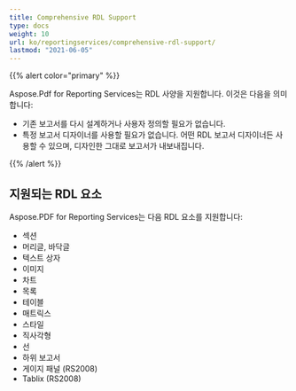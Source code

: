 ```yaml
---
title: Comprehensive RDL Support
type: docs
weight: 10
url: ko/reportingservices/comprehensive-rdl-support/
lastmod: "2021-06-05"
---
```


{{% alert color="primary" %}}

Aspose.Pdf for Reporting Services는 RDL 사양을 지원합니다. 이것은 다음을 의미합니다:

* 기존 보고서를 다시 설계하거나 사용자 정의할 필요가 없습니다.
* 특정 보고서 디자이너를 사용할 필요가 없습니다. 어떤 RDL 보고서 디자이너든 사용할 수 있으며, 디자인한 그대로 보고서가 내보내집니다.

{{% /alert %}}

## **지원되는 RDL 요소**
Aspose.PDF for Reporting Services는 다음 RDL 요소를 지원합니다:

- 섹션
- 머리글, 바닥글
- 텍스트 상자
- 이미지
- 차트
- 목록
- 테이블
- 매트릭스
- 스타일
- 직사각형
- 선
- 하위 보고서
- 게이지 패널 (RS2008)
- Tablix (RS2008)
